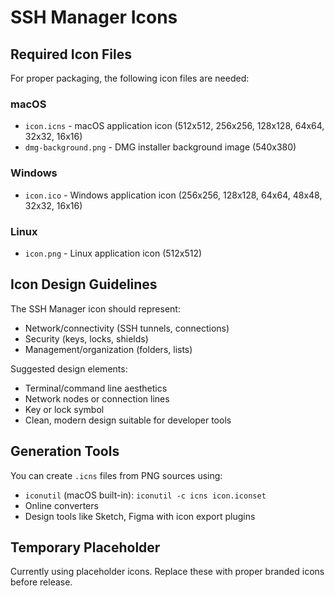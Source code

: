 # SSH Manager Icons

## Required Icon Files

For proper packaging, the following icon files are needed:

### macOS
- `icon.icns` - macOS application icon (512x512, 256x256, 128x128, 64x64, 32x32, 16x16)
- `dmg-background.png` - DMG installer background image (540x380)

### Windows  
- `icon.ico` - Windows application icon (256x256, 128x128, 64x64, 48x48, 32x32, 16x16)

### Linux
- `icon.png` - Linux application icon (512x512)

## Icon Design Guidelines

The SSH Manager icon should represent:
- Network/connectivity (SSH tunnels, connections)
- Security (keys, locks, shields)
- Management/organization (folders, lists)

Suggested design elements:
- Terminal/command line aesthetics
- Network nodes or connection lines
- Key or lock symbol
- Clean, modern design suitable for developer tools

## Generation Tools

You can create `.icns` files from PNG sources using:
- `iconutil` (macOS built-in): `iconutil -c icns icon.iconset`
- Online converters
- Design tools like Sketch, Figma with icon export plugins

## Temporary Placeholder

Currently using placeholder icons. Replace these with proper branded icons before release.